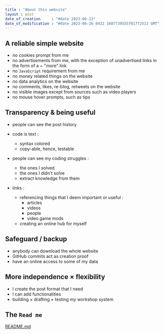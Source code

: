 ```yaml
---
title : "About this website"
layout : post
date_of_creation     : "#date 2023-06-13"
date_of_modification : "#date 2023-06-26 0432 1687739555701772513 GMT"
---
```


## A reliable simple website

- no cookies prompt from me
- no advertisements from me, with the exception of unadvertised links in the form of a ~ "more" link
- no `JavaScript` requirement from me
- no money related things on the website
- no data analytics on the website
- no comments, likes, re-blog, retweets on the website
- no visible images except from sources such as video players
- no mouse hover prompts, such as tips

## Transparency & being useful

- people can see the post history

- code is text :
	- syntax colored
	- copy-able, hence, testable

- people can see my coding struggles :
	- the ones I solved
	- the ones I didn't solve
	- extract knowledge from them

- links :
	- referencing things that I deem important or useful :
		- articles
		- videos
		- people
		- video game mods
	- creating an online hub for myself

## Safeguard / backup

- anybody can download the whole website
- GitHub commits act as creation proof
- have an online access to some of my data

## More independence × flexibility

- I create the post format that I need
- I can add functionalities
- building × drafting × testing my workshop system

## The `Read me`

[README.md](https://github.com/jeremyvlegros/website/blob/main/README.md)
